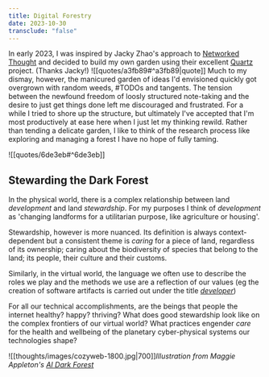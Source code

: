 ```yaml
---
title: Digital Forestry
date: 2023-10-30
transclude: "false"
---
```

In early 2023, I was inspired by Jacky Zhao's approach to [Networked Thought](https://jzhao.xyz/posts/networked-thought/) and decided to build my own garden using their excellent [Quartz](https://github.com/jackyzha0/quartz) project. (Thanks Jacky!) 
![[quotes/a3fb89#^a3fb89|quote]]
Much to my dismay, however, the manicured garden of ideas I'd envisioned quickly got overgrown with random weeds, #TODOs and tangents. The tension between the newfound freedom of loosly structured note-taking and the desire to just get things done left me discouraged and frustrated. For a while I tried to shore up the structure, but ultimately I've accepted that I'm most productively at ease here when I just let my thinking rewild. Rather than tending a delicate garden, I like to think of the research process like exploring and managing a forest I have no hope of fully taming.

![[quotes/6de3eb#^6de3eb]]
## Stewarding the Dark Forest
In the physical world, there is a complex relationship between land *development* and land *stewardship*. For my purposes I think of *development* as 'changing landforms for a utilitarian purpose, like agriculture or housing'. 

Stewardship, however is more nuanced. Its definition is always context-dependent but a consistent theme is *caring* for a piece of land, regardless of its ownership; caring about the biodiversity of species that belong to the land; its people, their culture and their customs.

Similarly, in the virtual world, the language we often use to describe the roles we play and the methods we use are a reflection of our values (eg the creation of software artifacts is carried out under the title *[developer](https://www.youtube.com/watch?v=Vhh_GeBPOhs&ab_channel=MrWueb007)*)

For all our technical accomplishments, are the beings that people the internet healthy? happy? thriving? What does good stewardship look like on the complex frontiers of our virtual world? What practices engender _care_ for the health and wellbeing of the planetary cyber-physical systems our technologies shape?

![[thoughts/images/cozyweb-1800.jpg|700]]*Illustration from Maggie Appleton's [AI Dark Forest](https://maggieappleton.com/ai-dark-forest)*